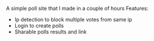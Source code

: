 A simple poll site that I made in a couple of hours
Features:
- Ip detection to block multiple votes from same ip
- Login to create polls
- Sharable polls results and link
